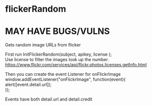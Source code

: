 # flickerRandom
# MAY HAVE BUGS/VULNS
Gets random image URLs from flicker  


First run InitFlickerRandom(subject, apikey, license <optional>);  
Use license to filter the images look up the number. https://www.flickr.com/services/api/flickr.photos.licenses.getInfo.html
  
Then you can create the event Listener for onFlickrImage  
window.addEventListener("onFlickrImage", function(event){  
alert([event.detail.url]);  
});  
  
  
Events have both detail.url and detail.credit
